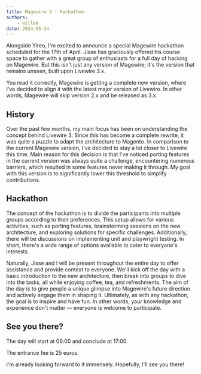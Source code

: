 ```yaml
---
title: Magewire 3 - Hackathon
authors:
    - willem
date: 2024-05-24
---
```


Alongside Yireo, I'm excited to announce a special Magewire hackathon scheduled for the 17th of April. Jisse has graciously offered his course space to gather with a great group of enthusiasts for a full day of hacking on Magewire. But this isn't just any version of Magewire; it's the version that remains unseen, built upon Livewire 3.x.

You read it correctly, Magewire is getting a complete new version, where I've decided to align it with the latest major version of Livewire. In other words, Magewire will skip version 2.x and be released as 3.x.

## History
Over the past few months, my main focus has been on understanding the concept behind Livewire 3. Since this has become a complete rewrite, it was quite a puzzle to adapt the architecture to Magento. In comparison to the current Magewire version, I've decided to stay a lot closer to Livewire this time.
Main reason for this decision is that I've noticed porting features in the current version was always quite a challenge, encountering numerous barriers, which resulted in some features never making it through. My goal with this version is to significantly lower this threshold to simplify contributions.

## Hackathon
The concept of the hackathon is to divide the participants into multiple groups according to their preferences. This setup allows for various activities, such as porting features, brainstorming sessions on the new architecture, and exploring solutions for specific challenges.
Additionally, there will be discussions on implementing unit and playwright testing. In short, there's a wide range of options available to cater to everyone's interests.

Naturally, Jisse and I will be present throughout the entire day to offer assistance and provide context to everyone. We'll kick off the day with a basic introduction to the new architecture, then break into groups to dive into the tasks, all while enjoying coffee, tea, and refreshments.
The aim of the day is to give people a unique glimpse into Magewire's future direction and actively engage them in shaping it. Ultimately, as with any hackathon, the goal is to inspire and have fun. In other words, your knowledge and experience don't matter — everyone is welcome to participate.

## See you there?
The day will start at 09:00 and conclude at 17:00.

The entrance fee is 25 euros.

I'm already looking forward to it immensely. Hopefully, I'll see you there!
